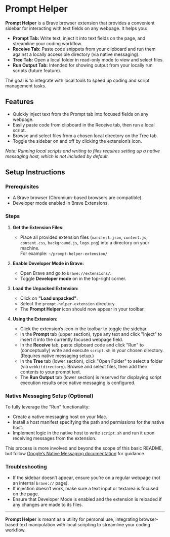 # Prompt Helper

**Prompt Helper** is a Brave browser extension that provides a convenient sidebar for interacting with text fields on any webpage. It helps you:

- **Prompt Tab:** Write text, inject it into text fields on the page, and streamline your coding workflow.
- **Receive Tab:** Paste code snippets from your clipboard and run them against a locally accessible directory (via native messaging).  
- **Tree Tab:** Open a local folder in read-only mode to view and select files.  
- **Run Output Tab:** Intended for showing output from your locally run scripts (future feature).

The goal is to integrate with local tools to speed up coding and script management tasks.

## Features
- Quickly inject text from the Prompt tab into focused fields on any webpage.
- Easily paste code from clipboard in the Receive tab, then run a local script.
- Browse and select files from a chosen local directory on the Tree tab.
- Toggle the sidebar on and off by clicking the extension’s icon.

*Note: Running local scripts and writing to files requires setting up a native messaging host, which is not included by default.*

## Setup Instructions

### Prerequisites
- A Brave browser (Chromium-based browsers are compatible).
- Developer mode enabled in Brave Extensions.

### Steps
1. **Get the Extension Files:**
   - Place all provided extension files (`manifest.json`, `content.js`, `content.css`, `background.js`, `logo.png`) into a directory on your machine.  
   For example: `~/prompt-helper-extension/`

2. **Enable Developer Mode in Brave:**
   - Open Brave and go to `brave://extensions/`.
   - Toggle **Developer mode** on in the top-right corner.

3. **Load the Unpacked Extension:**
   - Click on **"Load unpacked"**.
   - Select the `prompt-helper-extension` directory.
   - The **Prompt Helper** icon should now appear in your toolbar.

4. **Using the Extension:**
   - Click the extension’s icon in the toolbar to toggle the sidebar.
   - In the **Prompt** tab (upper section), type any text and click "Inject" to insert it into the currently focused webpage field.
   - In the **Receive** tab, paste clipboard code and click "Run" to (conceptually) write and execute `script.sh` in your chosen directory. (Requires native messaging setup.)
   - In the **Tree** tab (lower section), click "Open Folder" to select a folder (via `webkitdirectory`). Browse and select files, then add their contents to your prompt text.
   - The **Run Output** tab (lower section) is reserved for displaying script execution results once native messaging is configured.

### Native Messaging Setup (Optional)
To fully leverage the "Run" functionality:
- Create a native messaging host on your Mac.
- Install a host manifest specifying the path and permissions for the native host.
- Implement logic in the native host to write `script.sh` and run it upon receiving messages from the extension.

This process is more involved and beyond the scope of this basic README, but follow [Google’s Native Messaging documentation](https://developer.chrome.com/docs/apps/nativeMessaging/) for guidance.

### Troubleshooting
- If the sidebar doesn’t appear, ensure you’re on a regular webpage (not an internal `brave://` page).
- If injection doesn’t work, make sure a text input or textarea is focused on the page.
- Ensure that Developer Mode is enabled and the extension is reloaded if any changes are made to its files.

---

**Prompt Helper** is meant as a utility for personal use, integrating browser-based text manipulation with local scripting to streamline your coding workflow.

